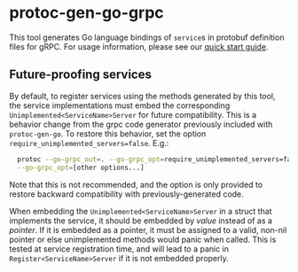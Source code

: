 # protoc-gen-go-grpc

This tool generates Go language bindings of `service`s in protobuf definition
files for gRPC.  For usage information, please see our [quick start
guide](https://grpc.io/docs/languages/go/quickstart/).

## Future-proofing services

By default, to register services using the methods generated by this tool, the
service implementations must embed the corresponding
`Unimplemented<ServiceName>Server` for future compatibility.  This is a behavior
change from the grpc code generator previously included with `protoc-gen-go`.
To restore this behavior, set the option `require_unimplemented_servers=false`.
E.g.:

```sh
  protoc --go-grpc_out=. --go-grpc_opt=require_unimplemented_servers=false \
  --go-grpc_opt=[other options...]
```

Note that this is not recommended, and the option is only provided to restore
backward compatibility with previously-generated code.

When embedding the `Unimplemented<ServiceName>Server` in a struct that
implements the service, it should be embedded by _value_ instead of as a
_pointer_.  If it is embedded as a pointer, it must be assigned to a valid,
non-nil pointer or else unimplemented methods would panic when called.  This is
tested at service registration time, and will lead to a panic in
`Register<ServiceName>Server` if it is not embedded properly.
